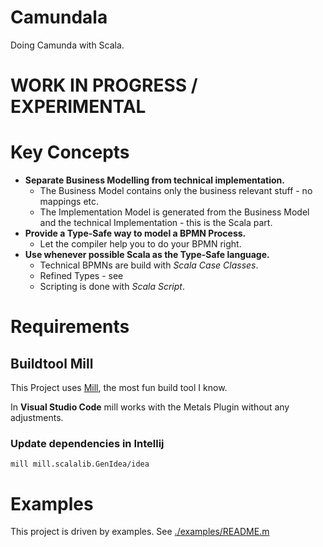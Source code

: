 # Camundala

Doing Camunda with Scala.

# WORK IN PROGRESS / EXPERIMENTAL

# Key Concepts

* **Separate Business Modelling from technical implementation.**
  * The Business Model contains only the business relevant stuff - no mappings etc.
  * The Implementation Model is generated from the Business Model and the technical Implementation - this is the Scala part.
* **Provide a Type-Safe way to model a BPMN Process.**
  * Let the compiler help you to do your BPMN right.
* **Use whenever possible Scala as the Type-Safe language.**
  * Technical BPMNs are build with _Scala Case Classes_.
  * Refined Types - see
  * Scripting is done with _Scala Script_.

# Requirements

## Buildtool Mill
This Project uses [Mill](https://github.com/lihaoyi/mill), the most fun build tool I know.

In **Visual Studio Code** mill works with the Metals Plugin without any adjustments.

### Update dependencies in Intellij

    mill mill.scalalib.GenIdea/idea
    
# Examples
This project is driven by examples. 
See [./examples/README.m](./examples/README.md)